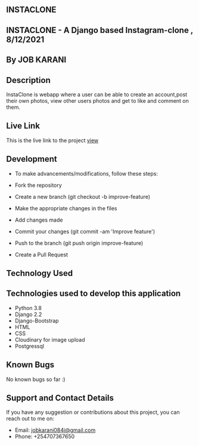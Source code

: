 ## INSTACLONE

## INSTACLONE - A Django based Instagram-clone , 8/12/2021

## By JOB KARANI

## Description

InstaClone is webapp where a user can be able to create an account,post their own photos, view other users photos and get to like and comment on them.

## Live Link

This is the live link to the project <a href="https://instaclonnee.herokuapp.com/">view
</a>

## Development

- To make advancements/modifications, follow these steps:

- Fork the repository
- Create a new branch (git checkout -b improve-feature)
- Make the appropriate changes in the files
- Add changes made
- Commit your changes (git commit -am 'Improve feature')
- Push to the branch (git push origin improve-feature)
- Create a Pull Request

## Technology Used

## Technologies used to develop this application

- Python 3.8
- Django 2.2
- Django-Bootstrap
- HTML
- CSS
- Cloudinary for image upload
- Postgressql

## Known Bugs

No known bugs so far :)

## Support and Contact Details

If you have any suggestion or contributions about this project, you can reach out to me on:

- Email: jobkarani084j@gmail.com
- Phone: +254707367650
